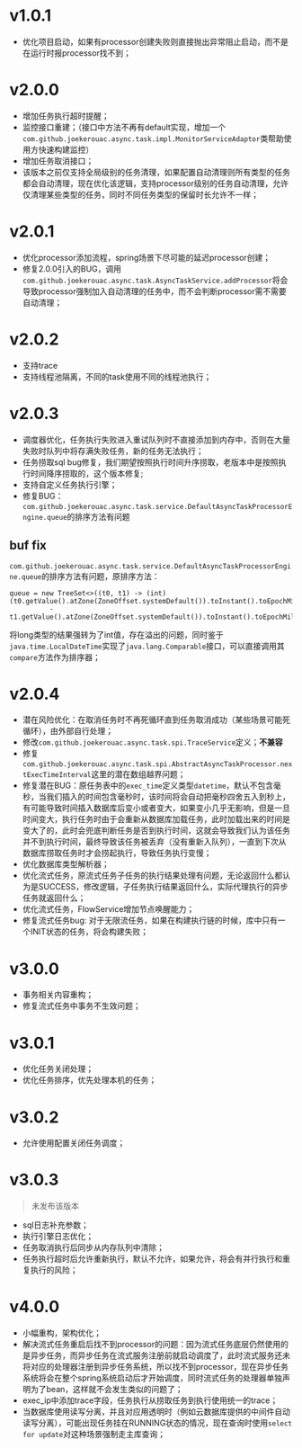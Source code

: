 # v1.0.1
- 优化项目启动，如果有processor创建失败则直接抛出异常阻止启动，而不是在运行时报processor找不到；

# v2.0.0
- 增加任务执行超时提醒；
- 监控接口重建；（接口中方法不再有default实现，增加一个`com.github.joekerouac.async.task.impl.MonitorServiceAdaptor`类帮助使用方快速构建监控）
- 增加任务取消接口；
- 该版本之前仅支持全局级别的任务清理，如果配置自动清理则所有类型的任务都会自动清理，现在优化该逻辑，支持processor级别的任务自动清理，允许仅清理某些类型的任务，同时不同任务类型的保留时长允许不一样；

# v2.0.1
- 优化processor添加流程，spring场景下尽可能的延迟processor创建；
- 修复2.0.0引入的BUG，调用`com.github.joekerouac.async.task.AsyncTaskService.addProcessor`将会导致processor强制加入自动清理的任务中，而不会判断processor需不需要自动清理；

# v2.0.2
- 支持trace
- 支持线程池隔离，不同的task使用不同的线程池执行；


# v2.0.3
- 调度器优化，任务执行失败进入重试队列时不直接添加到内存中，否则在大量失败时队列中将存满失败任务，新的任务无法执行；
- 任务捞取sql bug修复，我们期望按照执行时间升序捞取，老版本中是按照执行时间降序捞取的，这个版本修复;
- 支持自定义任务执行引擎；
- 修复BUG：`com.github.joekerouac.async.task.service.DefaultAsyncTaskProcessorEngine.queue`的排序方法有问题

## buf fix
`com.github.joekerouac.async.task.service.DefaultAsyncTaskProcessorEngine.queue`的排序方法有问题，原排序方法：

```
queue = new TreeSet<>((t0, t1) -> (int)(t0.getValue().atZone(ZoneOffset.systemDefault()).toInstant().toEpochMilli()
          - t1.getValue().atZone(ZoneOffset.systemDefault()).toInstant().toEpochMilli()));
```

将long类型的结果强转为了int值，存在溢出的问题，同时鉴于`java.time.LocalDateTime`实现了`java.lang.Comparable`接口，可以直接调用其`compare`方法作为排序器；

# v2.0.4
- 潜在风险优化：在取消任务时不再死循环直到任务取消成功（某些场景可能死循环），由外部自行处理；
- 修改`com.github.joekerouac.async.task.spi.TraceService`定义；**不兼容**
- 修复`com.github.joekerouac.async.task.spi.AbstractAsyncTaskProcessor.nextExecTimeInterval`这里的潜在数组越界问题；
- 修复潜在BUG：原任务表中的`exec_time`定义类型`datetime`，默认不包含毫秒，当我们插入的时间包含毫秒时，该时间将会自动把毫秒四舍五入到秒上，有可能导致时间插入数据库后变小或者变大，如果变小几乎无影响，但是一旦时间变大，执行任务时由于会重新从数据库加载任务，此时加载出来的时间是变大了的，此时会兜底判断任务是否到执行时间，这就会导致我们认为该任务并不到执行时间，最终导致该任务被丢弃（没有重新入队列），一直到下次从数据库捞取任务时才会捞起执行，导致任务执行变慢；
- 优化数据库类型解析器；
- 优化流式任务，原流式任务子任务的执行结果处理有问题，无论返回什么都认为是SUCCESS，修改逻辑，子任务执行结果返回什么，实际代理执行的异步任务就返回什么；
- 优化流式任务，FlowService增加节点唤醒能力；
- 修复流式任务bug: 对于无限流任务，如果在构建执行链的时候，库中只有一个INIT状态的任务，将会构建失败；

# v3.0.0
- 事务相关内容重构；
- 修复流式任务中事务不生效问题；

# v3.0.1
- 优化任务关闭处理；
- 优化任务排序，优先处理本机的任务；

# v3.0.2
- 允许使用配置关闭任务调度；

# v3.0.3
> 未发布该版本

- sql日志补充参数；
- 执行引擎日志优化；
- 任务取消执行后同步从内存队列中清除；
- 任务执行超时后允许重新执行，默认不允许，如果允许，将会有并行执行和重复执行的风险；

# v4.0.0
- 小幅重构，架构优化；
- 解决流式任务重启后找不到processor的问题：因为流式任务底层仍然使用的是异步任务，而异步任务在流式服务注册前就启动调度了，此时流式服务还未将对应的处理器注册到异步任务系统，所以找不到processor，现在异步任务系统将会在整个spring系统启动后才开始调度，同时流式任务的处理器单独声明为了bean，这样就不会发生类似的问题了；
- exec_ip中添加trace字段，任务执行从捞取任务到执行使用统一的trace；
- 当数据库使用读写分离，并且对应用透明时（例如云数据库提供的中间件自动读写分离），可能出现任务挂在RUNNING状态的情况，现在查询时使用`select for update`对这种场景强制走主库查询；
